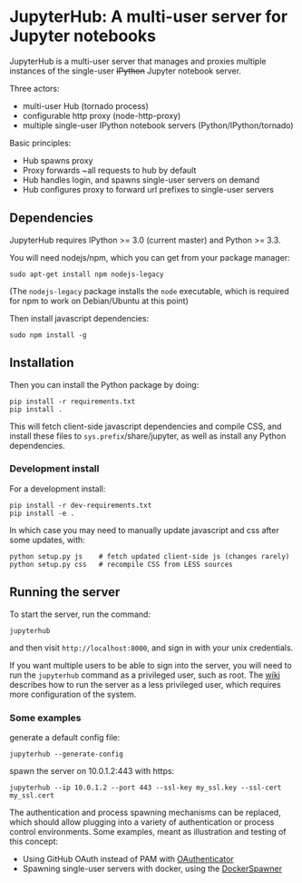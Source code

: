 # JupyterHub: A multi-user server for Jupyter notebooks

JupyterHub is a multi-user server that manages and proxies multiple instances of the single-user <del>IPython</del> Jupyter notebook server.

Three actors:

- multi-user Hub (tornado process)
- configurable http proxy (node-http-proxy)
- multiple single-user IPython notebook servers (Python/IPython/tornado)

Basic principles:

- Hub spawns proxy
- Proxy forwards ~all requests to hub by default
- Hub handles login, and spawns single-user servers on demand
- Hub configures proxy to forward url prefixes to single-user servers


## Dependencies

JupyterHub requires IPython >= 3.0 (current master) and Python >= 3.3.

You will need nodejs/npm, which you can get from your package manager:

    sudo apt-get install npm nodejs-legacy

(The `nodejs-legacy` package installs the `node` executable,
which is required for npm to work on Debian/Ubuntu at this point)

Then install javascript dependencies:

    sudo npm install -g


## Installation

Then you can install the Python package by doing:

    pip install -r requirements.txt
    pip install .

This will fetch client-side javascript dependencies and compile CSS,
and install these files to `sys.prefix`/share/jupyter, as well as
install any Python dependencies.


### Development install

For a development install:

    pip install -r dev-requirements.txt
    pip install -e .

In which case you may need to manually update javascript and css after some updates, with:

    python setup.py js    # fetch updated client-side js (changes rarely)
    python setup.py css   # recompile CSS from LESS sources


## Running the server

To start the server, run the command:

    jupyterhub

and then visit `http://localhost:8000`, and sign in with your unix credentials.

If you want multiple users to be able to sign into the server, you will need to run the
`jupyterhub` command as a privileged user, such as root.
The [wiki](https://github.com/jupyter/jupyterhub/wiki/Using-sudo-to-run-JupyterHub-without-root-privileges) describes how to run the server
as a less privileged user, which requires more configuration of the system.

### Some examples

generate a default config file:

    jupyterhub --generate-config

spawn the server on 10.0.1.2:443 with https:

    jupyterhub --ip 10.0.1.2 --port 443 --ssl-key my_ssl.key --ssl-cert my_ssl.cert

The authentication and process spawning mechanisms can be replaced,
which should allow plugging into a variety of authentication or process control environments.
Some examples, meant as illustration and testing of this concept:

- Using GitHub OAuth instead of PAM with [OAuthenticator](https://github.com/jupyter/oauthenticator)
- Spawning single-user servers with docker, using the [DockerSpawner](https://github.com/jupyter/dockerspawner)
